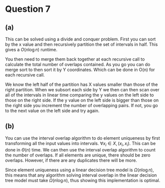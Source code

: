 # Question 7

## (a)

This can be solved using a divide and conquer problem. First you can sort by the
x value and then recursively partition the set of intervals in half. This gives
a $O(n\log n)$ runtime.

You then need to merge them back together at each recursive call to calculate
the total number of overlaps contained. As you go you can do merge sort to then
sort it by Y coordinates. Which can be done in O(n) for each recursive call.

We know the left half of the partition has X values smaller than those of the
right partition. When we subsort each side by Y we then can then scan over all
of the intervals in linear time comparing the y values on the left side to those
on the right side. If the y value on the left side is bigger than those on the
right side you increment the number of overlapping pairs. If not, you go to the
next value on the left side and try again.

## (b)

You can use the interval overlap algorithm to do element uniqueness by first
transforming all the input values into intervals. $\forall x_i \in X, (x_i,
x_i)$. This can be done in $\Theta(n)$ time. We can then use the interval
overlap algorithm to count the number of overlaps. If all elements are unique,
there should be zero overlaps. However, if there are any duplicates there will
be more.

Since element uniqueness using a linear decision tree model is $\Omega(n\log
n)$, this means that any algorithm solving interval overlap in the linear
decision tree model must take $\Omega(n\log n)$, thus showing this
implementation is optimal.

